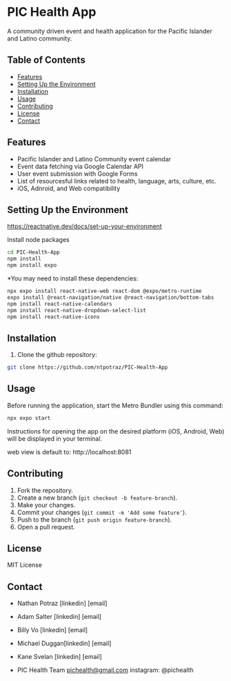 # PIC Health App

A community driven event and health application for the Pacific Islander and Latino community.

## Table of Contents

- [Features](#features)
- [Setting Up the Environment](#setting-up-the-environment)
- [Installation](#installation)
- [Usage](#usage)
- [Contributing](#contributing)
- [License](#license)
- [Contact](#contact)

## Features

- Pacific Islander and Latino Community event calendar
- Event data fetching via Google Calendar API
- User event submission with Google Forms
- List of resourcesful links related to health, language, arts, culture, etc.
- iOS, Adnroid, and Web compatibility

## Setting Up the Environment

https://reactnative.dev/docs/set-up-your-environment

Install node packages

```bash
cd PIC-Health-App
npm install
npm install expo
```

\*You may need to install these dependencies:

```bash
npx expo install react-native-web react-dom @expo/metro-runtime
expo install @react-navigation/native @react-navigation/bottom-tabs
npm install react-native-calendars
npm install react-native-dropdown-select-list
npm install react-native-icons
```

## Installation

1. Clone the github repository:

```bash
git clone https://github.com/ntpotraz/PIC-Health-App
```

## Usage

Before running the application, start the Metro Bundler using this command:

```bash
npx expo start
```

Instructions for opening the app on the desired platform (iOS, Android, Web) will be displayed in your terminal.

web view is default to: http://localhost:8081

## Contributing

1. Fork the repository.
2. Create a new branch (`git checkout -b feature-branch`).
3. Make your changes.
4. Commit your changes (`git commit -m 'Add some feature'`).
5. Push to the branch (`git push origin feature-branch`).
6. Open a pull request.

## License

MIT License

## Contact

- Nathan Potraz [linkedin] [email]
- Adam Salter [linkedin] [email]
- Billy Vo [linkedin] [email]
- Michael Duggan[linkedin] [email]
- Kane Svelan [linkedin] [email]

- PIC Health Team pichealth@gmail.com instagram: @pichealth
